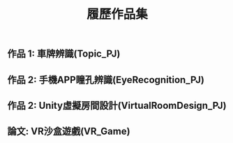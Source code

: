 <header>



# 履歷作品集


</header>



## 作品 1: 車牌辨識(Topic_PJ)
## 作品 2: 手機APP瞳孔辨識(EyeRecognition_PJ)
## 作品 2: Unity虛擬房間設計(VirtualRoomDesign_PJ)
## 論文: VR沙盒遊戲(VR_Game)

</footer>


